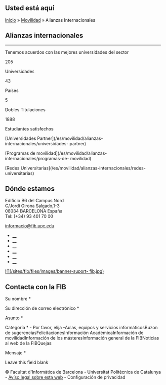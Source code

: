 ## Usted está aquí

[Inicio](/es) » [Movilidad](/es/movilidad) » Alianzas Internacionales

## Alianzas internacionales

* * *

Tenemos acuerdos con las mejores universidades del sector

205

Universidades

43

Países

5

Dobles Titulaciones

1888

Estudiantes satisfechos



[Universidades Partner](/es/movilidad/alianzas-internacionales/universidades-
partner)

[Programas de movilidad](/es/movilidad/alianzas-internacionales/programas-de-
movilidad)

[Redes Universitarias](/es/movilidad/alianzas-internacionales/redes-
universitarias)

## Dónde estamos

Edificio B6 del Campus Nord  
C/Jordi Girona Salgado,1-3  
08034 BARCELONA España  
Tel: (+34) 93 401 70 00

[informacio@fib.upc.edu](mailto:informacio@fib.upc.edu)

  * [__](/es/noticies/rss.rss)
  * [__](https://www.facebook.com/fib.upc)
  * [__](https://twitter.com/fib_upc)
  * [__](https://www.flickr.com/photos/fib-upc/albums)
  * [__](https://www.youtube.com/user/mediafib)
  * [__](https://www.instagram.com/fib.upc/)

[![](/sites/fib/files/images/banner-suport-
fib.jpg)](http://suport.fib.upc.edu)

## Contacta con la FIB

Su nombre *

Su dirección de correo electrónico *

Asunto *

Categoría * \- Por favor, elija -Aulas, equipos y servicios informáticosBuzon
de sugerenciasFelicitacionesInformación AcadémicaInformación de
movilidadInformación de los másteresInformación general de la FIBNoticias al
web de la FIBQuejas

Mensaje *

Leave this field blank

© Facultat d'Informàtica de Barcelona - Universitat Politècnica de Catalunya -
[Avíso legal sobre esta web](/es/aviso-legal-sobre-esta-web) \- Configuración
de privacidad

